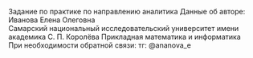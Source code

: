 Задание по практике по направлению аналитика
Данные об авторе:    
Иванова Елена Олеговна   
Самарский национальный исследовательский университет имени академика С. П. Королёва
Прикладная математика и информатика   
При необходимости обратной связи: тг: @ananova_e 
